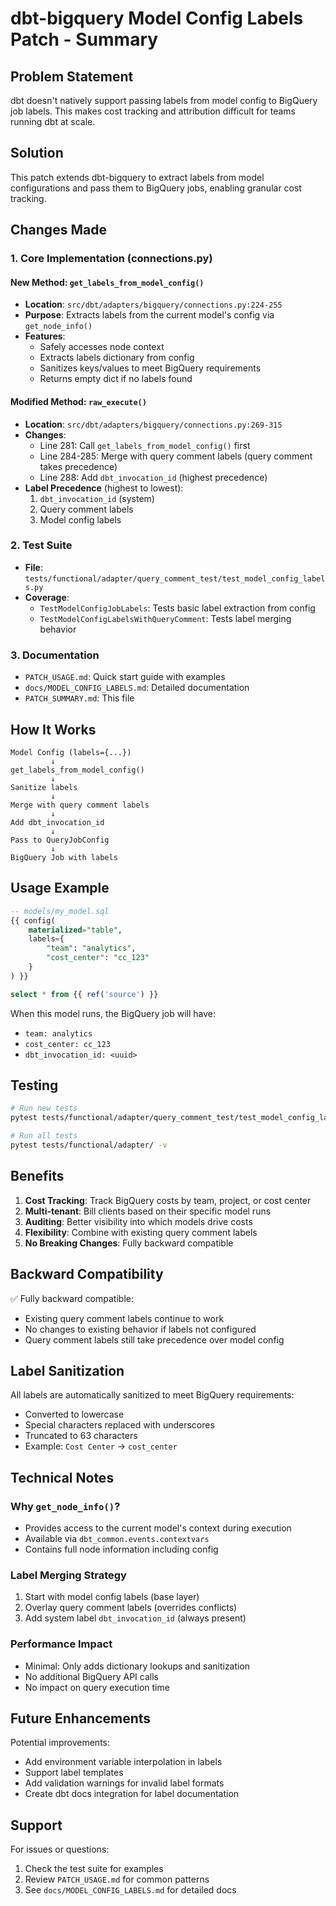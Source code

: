 # dbt-bigquery Model Config Labels Patch - Summary

## Problem Statement
dbt doesn't natively support passing labels from model config to BigQuery job labels. This makes cost tracking and attribution difficult for teams running dbt at scale.

## Solution
This patch extends dbt-bigquery to extract labels from model configurations and pass them to BigQuery jobs, enabling granular cost tracking.

## Changes Made

### 1. Core Implementation (connections.py)

#### New Method: `get_labels_from_model_config()`
- **Location**: `src/dbt/adapters/bigquery/connections.py:224-255`
- **Purpose**: Extracts labels from the current model's config via `get_node_info()`
- **Features**:
  - Safely accesses node context
  - Extracts labels dictionary from config
  - Sanitizes keys/values to meet BigQuery requirements
  - Returns empty dict if no labels found

#### Modified Method: `raw_execute()`
- **Location**: `src/dbt/adapters/bigquery/connections.py:269-315`
- **Changes**:
  - Line 281: Call `get_labels_from_model_config()` first
  - Line 284-285: Merge with query comment labels (query comment takes precedence)
  - Line 288: Add `dbt_invocation_id` (highest precedence)
- **Label Precedence** (highest to lowest):
  1. `dbt_invocation_id` (system)
  2. Query comment labels
  3. Model config labels

### 2. Test Suite
- **File**: `tests/functional/adapter/query_comment_test/test_model_config_labels.py`
- **Coverage**:
  - `TestModelConfigJobLabels`: Tests basic label extraction from config
  - `TestModelConfigLabelsWithQueryComment`: Tests label merging behavior

### 3. Documentation
- `PATCH_USAGE.md`: Quick start guide with examples
- `docs/MODEL_CONFIG_LABELS.md`: Detailed documentation
- `PATCH_SUMMARY.md`: This file

## How It Works

```
Model Config (labels={...})
         ↓
get_labels_from_model_config()
         ↓
Sanitize labels
         ↓
Merge with query comment labels
         ↓
Add dbt_invocation_id
         ↓
Pass to QueryJobConfig
         ↓
BigQuery Job with labels
```

## Usage Example

```sql
-- models/my_model.sql
{{ config(
    materialized="table",
    labels={
        "team": "analytics",
        "cost_center": "cc_123"
    }
) }}

select * from {{ ref('source') }}
```

When this model runs, the BigQuery job will have:
- `team: analytics`
- `cost_center: cc_123`
- `dbt_invocation_id: <uuid>`

## Testing

```bash
# Run new tests
pytest tests/functional/adapter/query_comment_test/test_model_config_labels.py -v

# Run all tests
pytest tests/functional/adapter/ -v
```

## Benefits

1. **Cost Tracking**: Track BigQuery costs by team, project, or cost center
2. **Multi-tenant**: Bill clients based on their specific model runs
3. **Auditing**: Better visibility into which models drive costs
4. **Flexibility**: Combine with existing query comment labels
5. **No Breaking Changes**: Fully backward compatible

## Backward Compatibility

✅ Fully backward compatible:
- Existing query comment labels continue to work
- No changes to existing behavior if labels not configured
- Query comment labels still take precedence over model config

## Label Sanitization

All labels are automatically sanitized to meet BigQuery requirements:
- Converted to lowercase
- Special characters replaced with underscores
- Truncated to 63 characters
- Example: `Cost Center` → `cost_center`

## Technical Notes

### Why `get_node_info()`?
- Provides access to the current model's context during execution
- Available via `dbt_common.events.contextvars`
- Contains full node information including config

### Label Merging Strategy
1. Start with model config labels (base layer)
2. Overlay query comment labels (overrides conflicts)
3. Add system label `dbt_invocation_id` (always present)

### Performance Impact
- Minimal: Only adds dictionary lookups and sanitization
- No additional BigQuery API calls
- No impact on query execution time

## Future Enhancements

Potential improvements:
- Add environment variable interpolation in labels
- Support label templates
- Add validation warnings for invalid label formats
- Create dbt docs integration for label documentation

## Support

For issues or questions:
1. Check the test suite for examples
2. Review `PATCH_USAGE.md` for common patterns
3. See `docs/MODEL_CONFIG_LABELS.md` for detailed docs
